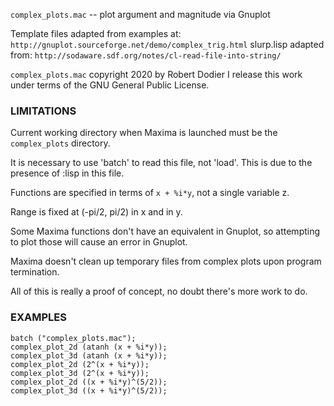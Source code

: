 `complex_plots.mac` -- plot argument and magnitude via Gnuplot

Template files adapted from examples at: `http://gnuplot.sourceforge.net/demo/complex_trig.html`
slurp.lisp adapted from: `http://sodaware.sdf.org/notes/cl-read-file-into-string/`

`complex_plots.mac` copyright 2020 by Robert Dodier
I release this work under terms of the GNU General Public License.

### LIMITATIONS

Current working directory when Maxima is launched must be the `complex_plots` directory.

It is necessary to use 'batch' to read this file, not 'load'.
This is due to the presence of :lisp in this file.

Functions are specified in terms of `x + %i*y`, not a single variable z.

Range is fixed at (-pi/2, pi/2) in x and in y.

Some Maxima functions don't have an equivalent in Gnuplot,
so attempting to plot those will cause an error in Gnuplot.

Maxima doesn't clean up temporary files from complex plots upon program termination.

All of this is really a proof of concept, no doubt there's more work to do.

### EXAMPLES

```
batch ("complex_plots.mac");
complex_plot_2d (atanh (x + %i*y));
complex_plot_3d (atanh (x + %i*y));
complex_plot_2d (2^(x + %i*y));
complex_plot_3d (2^(x + %i*y));
complex_plot_2d ((x + %i*y)^(5/2));
complex_plot_3d ((x + %i*y)^(5/2));
```

